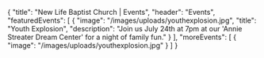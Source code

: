 {
  "title": "New Life Baptist Church | Events",
  "header": "Events",
  "featuredEvents": [
    {
      "image": "/images/uploads/youthexplosion.jpg",
      "title": "Youth Explosion",
      "description": "Join us July 24th at 7pm at our 'Annie Streater Dream Center' for a night of family fun." 
    }
  ],
  "moreEvents": [
    {
      "image": "/images/uploads/youthexplosion.jpg"
    }
  ]
}

